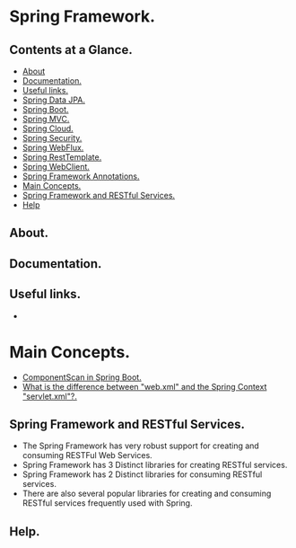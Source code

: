 # Spring Framework.





## Contents at a Glance.
* [About](#about)
* [Documentation.](#documentation)
* [Useful links.](#useful-links)
* [Spring Data JPA.](https://github.com/descriptions-of-it-technologies/spring-data-jpa)
* [Spring Boot.](https://github.com/descriptions-of-it-technologies/spring-boot)
* [Spring MVC.](https://github.com/descriptions-of-it-technologies/spring-mvc)
* [Spring Cloud.](https://github.com/descriptions-of-it-technologies/spring-cloud)
* [Spring Security.](https://github.com/descriptions-of-it-technologies/spring-security)
* [Spring WebFlux.](https://github.com/descriptions-of-it-technologies/spring-webflux)
* [Spring RestTemplate.](https://github.com/descriptions-of-it-technologies/spring-resttemplate)
* [Spring WebClient.](https://github.com/descriptions-of-it-technologies/spring-webclient)
* [Spring Framework Annotations.](spring-framework-annotations.md)
* [Main Concepts.](#main-concepts)
* [Spring Framework and RESTful Services.](#spring-framework-and-restful-services)
* [Help](#help)





## About.





## Documentation.





## Useful links.
* []()





# Main Concepts.
* [ComponentScan in Spring Boot.]()
* [What is the difference between "web.xml" and the Spring Context "servlet.xml"?.]()





## Spring Framework and RESTful Services.
* The Spring Framework has very robust support for creating and consuming RESTFul Web Services.
* Spring Framework has 3 Distinct libraries for creating RESTful services.
* Spring Framework has 2 Distinct libraries for consuming RESTful services.
* There are also several popular libraries for creating and consuming RESTful services frequently used with Spring.





## Help.
